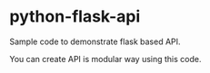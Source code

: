 # python-flask-api
Sample code to demonstrate flask based API.

You can create API is modular way using this code.

